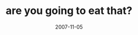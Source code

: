 ---
layout: base.njk
title : 'are you going to eat that?' 
view_title : 'are you going to eat that?' 
year : '2007' 
date : '2007-11-05' 
img_file : '/drawing/areyougoingtoeatthat.png' 
html_file : 'areyougoingtoeatthat' 
next_html : 'icantbelievehowluckyiam.html' 
year_order : '241' 
permalink : "title/{{html_file}}.html"
---